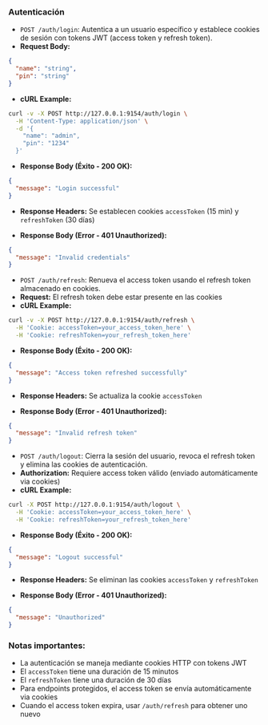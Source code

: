 ### Autenticación

- `POST /auth/login`: Autentica a un usuario específico y establece cookies de sesión con tokens JWT (access token y refresh token).
 - **Request Body:**
  ``` JSON
  {
    "name": "string",
    "pin": "string"
  }
  ``` 
  - **cURL Example:**
  
  ```Bash
  curl -v -X POST http://127.0.0.1:9154/auth/login \
    -H 'Content-Type: application/json' \
    -d '{
      "name": "admin",
      "pin": "1234"
    }'
  ```
  - **Response Body (Éxito - 200 OK):**
  ```JSON
  {
    "message": "Login successful"
  }
  ```
  - **Response Headers:** Se establecen cookies `accessToken` (15 min) y `refreshToken` (30 días)
  
  - **Response Body (Error - 401 Unauthorized):**
  ```JSON
  {
    "message": "Invalid credentials"
  }
  ```

- `POST /auth/refresh`: Renueva el access token usando el refresh token almacenado en cookies.
 - **Request:** El refresh token debe estar presente en las cookies
 - **cURL Example:**
  ```Bash
  curl -v -X POST http://127.0.0.1:9154/auth/refresh \
    -H 'Cookie: accessToken=your_access_token_here' \
    -H 'Cookie: refreshToken=your_refresh_token_here'
  ```
  - **Response Body (Éxito - 200 OK):**
  ```JSON
  {
    "message": "Access token refreshed successfully"
  }
  ```
  - **Response Headers:** Se actualiza la cookie `accessToken`
  
  - **Response Body (Error - 401 Unauthorized):**
  ```JSON
  {
    "message": "Invalid refresh token"
  }
  ```

- `POST /auth/logout`: Cierra la sesión del usuario, revoca el refresh token y elimina las cookies de autenticación.
 - **Authorization:** Requiere access token válido (enviado automáticamente via cookies)
 - **cURL Example:** 
  ```Bash
  curl -X POST http://127.0.0.1:9154/auth/logout \
    -H 'Cookie: accessToken=your_access_token_here' \
    -H 'Cookie: refreshToken=your_refresh_token_here'
  ```
  - **Response Body (Éxito - 200 OK):**
  ```JSON
  {
    "message": "Logout successful"
  }
  ```
  - **Response Headers:** Se eliminan las cookies `accessToken` y `refreshToken`
  
  - **Response Body (Error - 401 Unauthorized):**
  ```JSON
  {
    "message": "Unauthorized"
  }
  ```

### Notas importantes:
- La autenticación se maneja mediante cookies HTTP con tokens JWT
- El `accessToken` tiene una duración de 15 minutos
- El `refreshToken` tiene una duración de 30 días
- Para endpoints protegidos, el access token se envía automáticamente via cookies
- Cuando el access token expira, usar `/auth/refresh` para obtener uno nuevo
